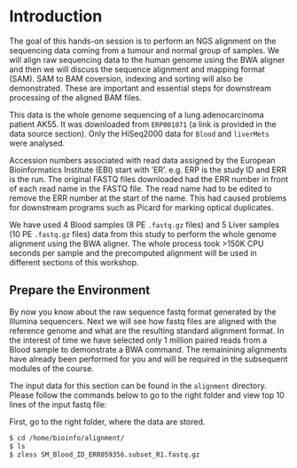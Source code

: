 # Introduction

The goal of this hands-on session is to perform an NGS alignment on the
sequencing data coming from a tumour and normal group of samples. We
will align raw sequencing data to the human genome using the BWA aligner
and then we will discuss the sequence alignment and mapping format
(SAM). SAM to BAM coversion, indexing and sorting will also be
demonstrated. These are important and essential steps for downstream
processing of the aligned BAM files.

This data is the whole genome sequencing of a lung adenocarcinoma
patient AK55. It was downloaded from `ERP001071` (a link is provided in
the data source section). Only the HiSeq2000 data for `Blood` and
`liverMets` were analysed.

Accession numbers associated with read data assigned by the European
Bioinformatics Institute (EBI) start with ’ER’. e.g. ERP is the study ID
and ERR is the run. The original FASTQ files downloaded had the ERR
number in front of each read name in the FASTQ file. The read name had
to be edited to remove the ERR number at the start of the name. This had
caused problems for downstream programs such as Picard for marking
optical duplicates.

We have used 4 Blood samples (8 PE `.fastq.gz` files) and 5 Liver
samples (10 PE `.fastq.gz` files) data from this study to perform the
whole genome alignment using the BWA aligner. The whole process took
\>150K CPU seconds per sample and the precomputed alignment will be used
in different sections of this workshop.

## Prepare the Environment

By now you know about the raw sequence fastq format generated by the
Illumina sequencers. Next we will see how fastq files are aligned with
the reference genome and what are the resulting standard alignment
format. In the interest of time we have selected only 1 million paired
reads from a Blood sample to demonstrate a BWA command. The remainining
alignments have already been performed for you and will be required in
the subsequent modules of the course.

The input data for this section can be found in the `alignment`
directory. Please follow the commands below to go to the
right folder and view top 10 lines of the input fastq file:

First, go to the right folder, where the data are stored.

```bash
$ cd /home/bioinfo/alignment/
$ ls
$ zless SM_Blood_ID_ERR059356.subset_R1.fastq.gz
```
